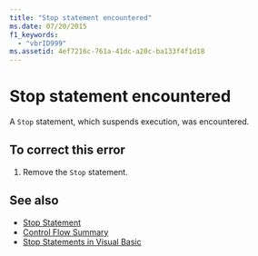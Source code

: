```yaml
---
title: "Stop statement encountered"
ms.date: 07/20/2015
f1_keywords: 
  - "vbrID999"
ms.assetid: 4ef7216c-761a-41dc-a20c-ba133f4f1d18
---
```

# Stop statement encountered
A `Stop` statement, which suspends execution, was encountered.  
  
## To correct this error  
  
1.  Remove the `Stop` statement.  
  
## See also
- [Stop Statement](../../visual-basic/language-reference/statements/stop-statement.md)
- [Control Flow Summary](../../visual-basic/language-reference/keywords/control-flow-summary.md)
- [Stop Statements in Visual Basic](/visualstudio/debugger/stop-statements-in-visual-basic)
